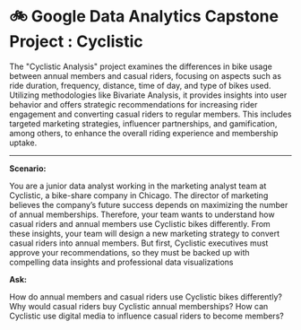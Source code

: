 # :bike:	Google Data Analytics Capstone Project : Cyclistic 

The "Cyclistic Analysis" project examines the differences in bike usage between annual members and casual riders, focusing on aspects such as ride duration, frequency, distance, time of day, and type of bikes used. Utilizing methodologies like Bivariate Analysis, it provides insights into user behavior and offers strategic recommendations for increasing rider engagement and converting casual riders to regular members. This includes targeted marketing strategies, influencer partnerships, and gamification, among others, to enhance the overall riding experience and membership uptake.
***

**Scenario:**

You are a junior data analyst working in the marketing analyst team at Cyclistic, a bike-share company in Chicago. The director of marketing believes the company’s future success depends on maximizing the number of annual memberships. Therefore, your team wants to understand how casual riders and annual members use Cyclistic bikes differently. From these insights, your team will design a new marketing strategy to convert casual riders into annual members. But first, Cyclistic executives must approve your recommendations, so they must be backed up with compelling data insights and professional data visualizations

**Ask:**

How do annual members and casual riders use Cyclistic bikes differently?
Why would casual riders buy Cyclistic annual memberships?
How can Cyclistic use digital media to influence casual riders to become members?

